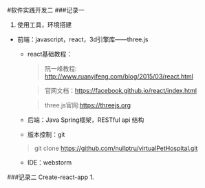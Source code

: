 #软件实践开发二
###记录一
1. 使用工具，环境搭建
 - 前端：javascript，react，3d引擎库——three.js
	 - react基础教程：

		>阮一峰教程: http://www.ruanyifeng.com/blog/2015/03/react.html  
			
		>官网文档：https://facebook.github.io/react/index.html  
			
		>three.js官网:https://threejs.org
			


	- 后端：Java Spring框架，RESTful api 结构
	- 版本控制：git
	>git clone https://github.com/nullptru/virtualPetHospital.git
	- IDE：webstorm
	
###记录二 Create-react-app
1. 
